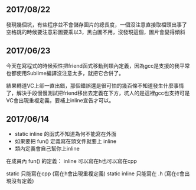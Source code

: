## 2017/08/22
發現幾個坑，有些程序並不會儲存圖片的總長度，一個沒注意直接取檔頭出事了
空格跳的時候要注意彩圖要乘以3，黑白圖不用，沒發現這個，圖片會變得傾斜

## 2017/06/23
今天在寫程式的時候索性把friend函式移動到類內定義，因為gcc是支援的我平常也都使用Sublime編譯沒注意太多，就把它合併了。

結果轉道VC上卻一直出錯，那個錯誤還是很可怕的幾百條不知道發生什麼事情了，解決手段慢慢測試把friend移出去定義在下方，坑人的是這裡gcc也支持可是VC會出現重複定義，要補上inline宣告才可以。



## 2017/06/14
- static inline 的函式不知道為何不能寫在外面
- 如果要把 fun() 定義寫在頭文件就要上 inline
- 類內定義會自己幫你上inline

在成員內 fun() 的定義：
inline 可以寫在h也可以寫在cpp

static        只能寫在cpp (寫在h會出現重複定義)
static inline 只能寫在 .h (寫在c會出現沒有定義)
